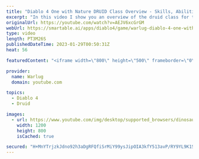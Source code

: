 ```yaml
---
title: "Diablo 4 One with Nature DRUID Class Overview - Skills, Abilities, New Mechanics! (More INFO)!"
excerpt: "In this video I show you an overview of the druid class for the upcoming open world ARPG, Diablo 4. We go over skills, abilites, ..."
originalUrl: https://youtube.com/watch?v=AEJV6xcGrGM
webUrl: https://smartable.ai/apps/diablo4/game/warlug-diablo-4-one-with-nature-druid-class-overview-skills-abilities-new-mechanics-more-info/
type: video
length: PT3M26S
publishedDateTime: 2023-01-29T00:50:31Z
heat: 56

featuredContent: "<iframe width=\"800\" height=\"500\" frameborder=\"0\" src=\"https://www.youtube.com/embed/AEJV6xcGrGM\" allow=\"accelerometer; autoplay; encrypted-media; gyroscope; picture-in-picture\" allowfullscreen></iframe>"

provider:
  name: Warlug
  domain: youtube.com

topics:
  - Diablo 4
  - Druid

images:
  - url: https://www.youtube.com/img/desktop/supported_browsers/dinosaur.png
    width: 1200
    height: 800
    isCached: true

secured: "H+MnYTrjzkJdno92h3aDgRFQfiSrMiY99ysJipOIA3kfY513avP/RY9YL9K1SKQ2J9qekIXTVfdsDv456zcy3mkBXQhh0bsVsJTVT+IfWXKf34AdxoAoFdJojmEcC8jLYuoZnPSy/NQFkgQ2eYp6W2Y7Ef5//iuN6afN4pLcha2+ZC2vgy8CWQaCC5bd67pT5SHkxvak8y/WQ/KBeE03tAgyTmKpFBzSV0wQqSr93dwlRPMfkUhaK7q3ggP5B41mIWc6WPLU0YRfxwB+gSBBBx6Melq3iGNIOZ/kumBTMkfS5cwYL4jn1ssLgfJo7Nsc0QzFOfmx1wdjqBzGbOG9QlUwwH0MxQ/ST0+mLI0KUE992yJIjBAFW3E5eo7/bWxdcc9NpuWk2XbwDa/TMv8dcg4Oz7vVozS8m6kbkJfPAVU=;ErGs62oqwZa14aPK+5nc5w=="
---
```


